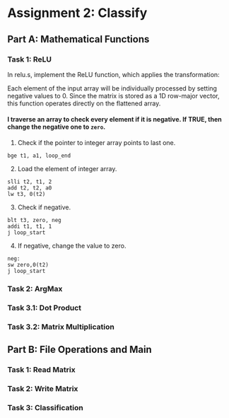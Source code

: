 # Assignment 2: Classify

## Part A: Mathematical Functions
### Task 1: ReLU
In relu.s, implement the ReLU function, which applies the transformation: 
<style>
.text-center{
    `ReLU = max(a,0)`
}
</style>
Each element of the input array will be individually processed by setting negative values to 0. Since the matrix is stored as a 1D row-major vector, this function operates directly on the flattened array.

#### I traverse an array to check every element if it is negative. If TRUE, then change the negative one to `zero`.

1. Check if the pointer to integer array points to last one.
```
bge t1, a1, loop_end
```
2. Load the element of integer array.
```
slli t2, t1, 2
add t2, t2, a0
lw t3, 0(t2)
```
3. Check if negative.
```
blt t3, zero, neg
addi t1, t1, 1
j loop_start
```
4. If negative, change the value to zero.
```
neg:
sw zero,0(t2)
j loop_start
```
### Task 2: ArgMax
### Task 3.1: Dot Product
### Task 3.2: Matrix Multiplication
## Part B: File Operations and Main
### Task 1: Read Matrix
### Task 2: Write Matrix
### Task 3: Classification
